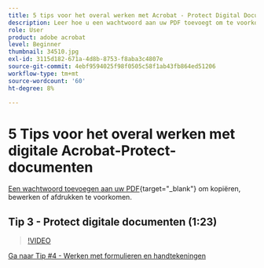 ```yaml
---
title: 5 tips voor het overal werken met Acrobat - Protect Digital Documents
description: Leer hoe u een wachtwoord aan uw PDF toevoegt om te voorkomen dat u kopieert, bewerkt of afdrukt
role: User
product: adobe acrobat
level: Beginner
thumbnail: 34510.jpg
exl-id: 3115d182-671a-4d8b-8753-f8aba3c4807e
source-git-commit: 4ebf9594025f98f0505c58f1ab43fb864ed51206
workflow-type: tm+mt
source-wordcount: '60'
ht-degree: 8%

---
```


# 5 Tips voor het overal werken met digitale Acrobat-Protect-documenten

[Een wachtwoord toevoegen aan uw PDF](https://www.adobe.com/nl/acrobat/online/password-protect-pdf.html){target="_blank"}  om kopiëren, bewerken of afdrukken te voorkomen.

## Tip 3 - Protect digitale documenten (1:23)

>[!VIDEO](https://video.tv.adobe.com/v/34510?quality=12&learn=on&hidetitle=true)

[Ga naar Tip #4 - Werken met formulieren en handtekeningen](work-with-forms-and-signatures.md)